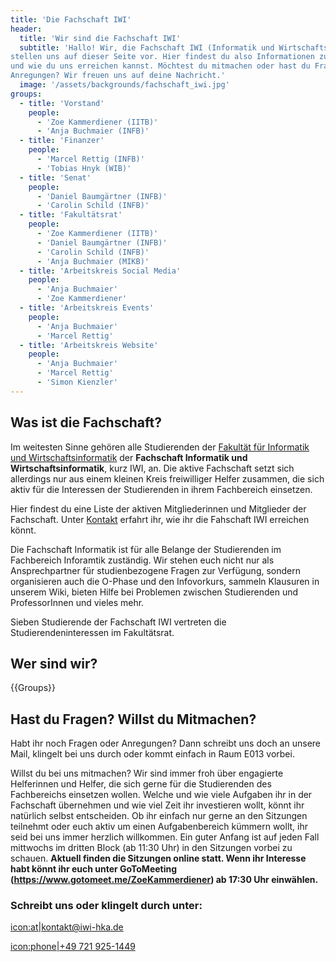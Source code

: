 ```yaml
---
title: 'Die Fachschaft IWI'
header:
  title: 'Wir sind die Fachschaft IWI'
  subtitle: 'Hallo! Wir, die Fachschaft IWI (Informatik und Wirtschaftsinformatik),
stellen uns auf dieser Seite vor. Hier findest du also Informationen zu uns
und wie du uns erreichen kannst. Möchtest du mitmachen oder hast du Fragen und
Anregungen? Wir freuen uns auf deine Nachricht.'
  image: '/assets/backgrounds/fachschaft_iwi.jpg'
groups:
  - title: 'Vorstand'
    people:
      - 'Zoe Kammerdiener (IITB)'
      - 'Anja Buchmaier (INFB)'
  - title: 'Finanzer'
    people:
      - 'Marcel Rettig (INFB)'
      - 'Tobias Hnyk (WIB)'
  - title: 'Senat'
    people:
      - 'Daniel Baumgärtner (INFB)'
      - 'Carolin Schild (INFB)'
  - title: 'Fakultätsrat'
    people:
      - 'Zoe Kammerdiener (IITB)'
      - 'Daniel Baumgärtner (INFB)'
      - 'Carolin Schild (INFB)'
      - 'Anja Buchmaier (MIKB)'
  - title: 'Arbeitskreis Social Media'
    people:
      - 'Anja Buchmaier'
      - 'Zoe Kammerdiener'
  - title: 'Arbeitskreis Events'
    people:
      - 'Anja Buchmaier'
      - 'Marcel Rettig'
  - title: 'Arbeitskreis Website'
    people:
      - 'Anja Buchmaier'
      - 'Marcel Rettig'
      - 'Simon Kienzler'
---
```

## Was ist die Fachschaft?

Im weitesten Sinne gehören alle Studierenden der
[Fakultät für Informatik und Wirtschaftsinformatik](https://www.hs-karlsruhe.de/fk-iwi/)
der **Fachschaft Informatik und Wirtschaftsinformatik**, kurz IWI, an. Die aktive
Fachschaft setzt sich allerdings nur aus einem kleinen Kreis freiwilliger Helfer
zusammen, die sich aktiv für die Interessen der Studierenden in ihrem
Fachbereich einsetzen.

Hier findest du eine Liste der aktiven Mitgliederinnen und Mitglieder der
Fachschaft. Unter [Kontakt](kontakt) erfahrt ihr, wie ihr die Fahschaft IWI
erreichen könnt.

Die Fachschaft Informatik ist für alle Belange der Studierenden im Fachbereich
Inforamtik zuständig. Wir stehen euch nicht nur als Ansprechpartner für
studienbezogene Fragen zur Verfügung, sondern organisieren auch die O-Phase und
den Infovorkurs, sammeln Klausuren in unserem Wiki, bieten Hilfe bei Problemen
zwischen Studierenden und ProfessorInnen und vieles mehr.

Sieben Studierende der Fachschaft IWI vertreten die Studierendeninteressen im
Fakultätsrat.

## Wer sind wir?

{{Groups}}

## Hast du Fragen? Willst du Mitmachen?

Habt ihr noch Fragen oder Anregungen? Dann schreibt uns doch an unsere Mail,
klingelt bei uns durch oder kommt einfach in Raum E013 vorbei.

Willst du bei uns mitmachen? Wir sind immer froh über engagierte Helferinnen und
Helfer, die sich gerne für die Studierenden des Fachbereichs einsetzen wollen.
Welche und wie viele Aufgaben ihr in der Fachschaft übernehmen und wie viel Zeit
ihr investieren wollt, könnt ihr natürlich selbst entscheiden. Ob ihr einfach
nur gerne an den Sitzungen teilnehmt oder euch aktiv um einen Aufgabenbereich
kümmern wollt, ihr seid bei uns immer herzlich willkommen. Ein guter Anfang ist
auf jeden Fall mittwochs im dritten Block (ab 11:30 Uhr) in den Sitzungen vorbei
zu schauen. __Aktuell finden die Sitzungen online statt. 
Wenn ihr Interesse habt könnt ihr euch unter GoToMeeting (https://www.gotomeet.me/ZoeKammerdiener) ab 17:30 Uhr einwählen.__

### Schreibt uns oder klingelt durch unter:

[icon:at|kontakt@iwi-hka.de](kontakt@iwi-hka.de)

[icon:phone|+49 721 925-1449](tel:+497219251449)
